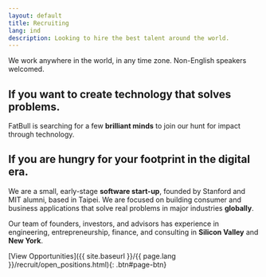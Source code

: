 ```yaml
---
layout: default
title: Recruiting
lang: ind
description: Looking to hire the best talent around the world.
---
```




We work anywhere in the world, in any time zone. Non-English speakers welcomed.

## If you want to create technology that solves problems.

FatBull is searching for a few **brilliant minds** to join our hunt for impact through technology.

## If you are hungry for your footprint in the digital era.

We are a small, early-stage **software start-up**, founded by Stanford and MIT alumni, based in Taipei. We are focused on building consumer and business applications that solve real problems in major industries **globally**.

Our team of founders, investors, and advisors has experience in engineering, entrepreneurship, finance, and consulting in **Silicon Valley** and **New York**.

[View Opportunities]({{ site.baseurl }}/{{ page.lang }}/recruit/open_positions.html){: .btn#page-btn}